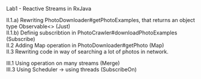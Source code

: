 Lab1 - Reactive Streams in RxJava

II.1.a) Rewriting PhotoDownloader#getPhotoExamples, that returns an object type Observable<> (Just)  
II.1.b) Definig subscribtion in PhotoCrawler#downloadPhotoExamples (Subscribe)  
II.2 Adding Map operation in PhotoDownloader#getPhoto (Map)  
II.3 Rewriting code in way of searching a lot of photos in network.

III.1 Using operation on many streams (Merge)  
III.3 Using Scheduler -> using threads (SubscribeOn)